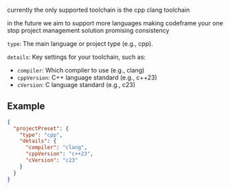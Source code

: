 currently the only supported toolchain is the cpp clang toolchain

in the future we aim to support more languages making codeframe your one stop project management solution promising consistency

`type`:
The main language or project type (e.g., cpp).

`details`:
Key settings for your toolchain, such as:

- `compiler`: Which compiler to use (e.g., clang)
- `cppVersion`: C++ language standard (e.g., c++23)
- `cVersion`: C language standard (e.g., c23)

## Example

```json title=".codeframe"
{
  "projectPreset": {
    "type": "cpp",
    "details": {
      "compiler": "clang",
      "cppVersion": "c++23",
      "cVersion": "c23"
    }
  }
}
```
